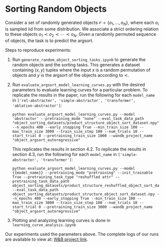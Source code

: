# Sorting Random Objects

Consider a set of randomly generated objects $`\mathcal{O} = \{ o_1, ..., o_N \}`$, where each $o_i$ is sampled iid from some distribution. We associate a strict ordering relation to these objects $o_1 \prec o_2 \prec \cdots \prec o_N$. Given a randomly permuted sequence of objects, the task is to predict the argsort.

Steps to reproduce experiments:
1) Run `generate_random_object_sorting_tasks.ipynb` to generate the random objects and the sorting tasks. This generates a dataset containing $(x,y)$ tuples where the input $x$ is a random permutation of objects and $y$ is the argsort of the objects according to $\prec$.
2) Run `evaluate_argsort_model_learning_curves.py` with the desired parameters to evaluate learning curves for a particular problem. To replicate the results in the paper, run the following for each `model_name` in `['rel-abstracter', 'simple-abstractor', 'transformer', 'ablation-abstractor']`:


    ```
    python evaluate_argsort_model_learning_curves.py --model 'abstractor' --pretraining_mode "none" --eval_task_data_path "object_sorting_datasets/product_structure_object_sort_dataset.npy" --n_epochs 400 --early_stopping True --min_train_size 100 --max_train_size 3000 --train_size_step 100 --num_trials 10 --start_trial 0 --pretraining_train_size 1000 --wandb_project_name "object_argsort_autoregressive"
    ```

    This replicates the results in section 4.2. To replicate the results in section 4.3, run the following for each `model_name` in `['simple-abstractor', 'transformer']`:

    ```
    python evaluate_argsort_model_learning_curves.py --model {{model_name}} --pretraining_mode "pretraining" --init_trainable True --pretraining_task_type "reshuffled attr" --pretraining_task_data_path object_sorting_datasets/product_structure_reshuffled_object_sort_dataset.npy --eval_task_data_path object_sorting_datasets/product_structure_object_sort_dataset.npy --n_epochs 400 --early_stopping True --min_train_size 100 --max_train_size 3000 --train_size_step 100 --num_trials 10 --start_trial 0 --pretraining_train_size 3000 --wandb_project_name "object_argsort_autoregressive"
    ```

3) Plotting and analyzing learning curves is done in `learning_curve_analysis.ipynb`

Our experiments used the parameters above. The complete logs of our runs are available to view at: [W&B project link](https://wandb.ai/awni00/object_argsort_autoregressive?workspace=user-awni00).